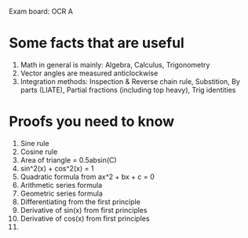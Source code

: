 Exam board: OCR A

# Some facts that are useful

1. Math in general is mainly: Algebra, Calculus, Trigonometry
2. Vector angles are measured anticlockwise
3. Integration methods: Inspection & Reverse chain rule, Substition, By parts (LIATE), Partial fractions (including top heavy), Trig identities

# Proofs you need to know

1. Sine rule
2. Cosine rule
3. Area of triangle = 0.5absin(C)
4. sin^2(x) + cos^2(x) = 1
5. Quadratic formula from ax^2 + bx + c = 0
6. Arithmetic series formula
7. Geometric series formula
8. Differentiating from the first principle
9. Derivative of sin(x) from first principles
10. Derivative of cos(x) from first principles
11. 
